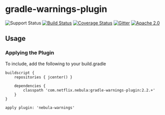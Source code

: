 gradle-warnings-plugin
================================
![Support Status](https://img.shields.io/badge/nebula-inactive-red.svg)
[![Build Status](https://travis-ci.org/nebula-plugins/gradle-warnings-plugin.svg?branch=master)](https://travis-ci.org/nebula-plugins/gradle-warnings-plugin)
[![Coverage Status](https://coveralls.io/repos/nebula-plugins/gradle-warnings-plugin/badge.svg?branch=master&service=github)](https://coveralls.io/github/nebula-plugins/gradle-warnings-plugin?branch=master)
[![Gitter](https://badges.gitter.im/Join%20Chat.svg)](https://gitter.im/nebula-plugins/gradle-warnings-plugin?utm_source=badgeutm_medium=badgeutm_campaign=pr-badge)
[![Apache 2.0](https://img.shields.io/github/license/nebula-plugins/gradle-warnings-plugin.svg)](http://www.apache.org/licenses/LICENSE-2.0)



## Usage

### Applying the Plugin

To include, add the following to your build.gradle

    buildscript {
        repositories { jcenter() }

        dependencies {
            classpath 'com.netflix.nebula:gradle-warnings-plugin:2.2.+'
        }
    }

    apply plugin: 'nebula-warnings'
